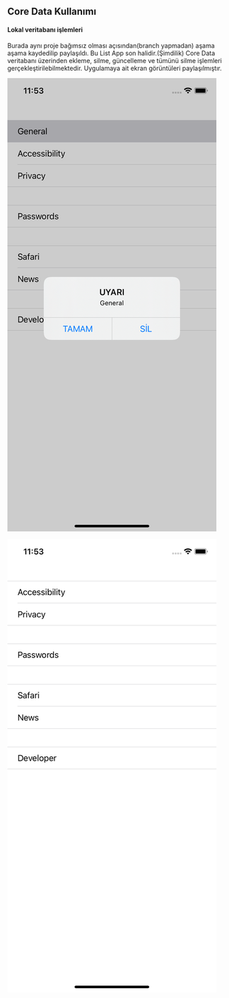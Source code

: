 ## Core Data Kullanımı 
#### Lokal veritabanı işlemleri

Burada aynı proje bağımsız olması açısından(branch yapmadan) aşama aşama kaydedilip paylaşıldı. Bu List App son halidir.(Şimdilik)
Core Data veritabanı üzerinden ekleme, silme, güncelleme ve tümünü silme işlemleri gerçekleştirilebilmektedir.
Uygulamaya ait ekran görüntüleri paylaşılmıştır.

![Sınıf Diyagramı Çizimi](https://github.com/deliaslan/patikaDev/blob/main/Swift/UIAlertController/screen%20shots/Simulator%20Screen%20Shot%20-%20iPhone%2011%20-%202022-01-27%20at%2023.53.32.png?raw=true)

![Sınıf Diyagramı Çizimi](https://github.com/deliaslan/patikaDev/blob/main/Swift/UIAlertController/screen%20shots/Simulator%20Screen%20Shot%20-%20iPhone%2011%20-%202022-01-27%20at%2023.53.38.png?raw=true)